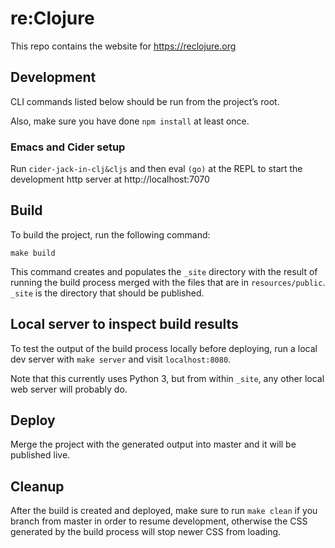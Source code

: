 # re:Clojure

This repo contains the website for https://reclojure.org

## Development

CLI commands listed below should be run from the project’s root.

Also, make sure you have done `npm install` at least once.

### Emacs and Cider setup

Run `cider-jack-in-clj&cljs` and then eval `(go)` at the REPL to start
the development http server at http://localhost:7070

## Build

To build the project, run the following command:

```
make build
```

This command creates and populates the `_site` directory with the
result of running the build process merged with the files that are in
`resources/public`. `_site` is the directory that should be published.

## Local server to inspect build results

To test the output of the build process locally before deploying, run
a local dev server with `make server` and visit `localhost:8080`.

Note that this currently uses Python 3, but from within `_site`, any
other local web server will probably do.

## Deploy

Merge the project with the generated output into master and it will be
published live.

## Cleanup

After the build is created and deployed, make sure to run `make clean`
if you branch from master in order to resume development, otherwise
the CSS generated by the build process will stop newer CSS from
loading.

